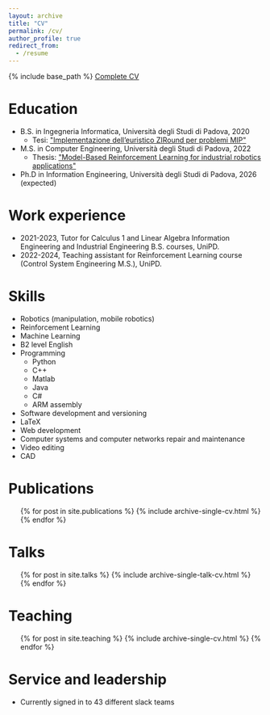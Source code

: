 ```yaml
---
layout: archive
title: "CV"
permalink: /cv/
author_profile: true
redirect_from:
  - /resume
---
```


{% include base_path %}
<a href="https://turcato-niccolo.github.io/files/CV.pdf">Complete CV</a> <br/>

Education
======
* B.S. in Ingegneria Informatica, Università degli Studi di Padova, 2020 
  * Tesi: <a href="https://turcato-niccolo.github.io/files/turcato_niccolo_tesi_triennale.pdf">"Implementazione dell’euristico ZIRound
per problemi MIP"</a>
* M.S. in Computer Engineering, Università degli Studi di Padova, 2022
  * Thesis: <a href="https://turcato-niccolo.github.io/files/Master_Thesis___Turcato_Niccolo.pdf">"Model-Based Reinforcement Learning for
industrial robotics applications"</a>
* Ph.D in Information Engineering, Università degli Studi di Padova, 2026 (expected)

Work experience
======
* 2021-2023, Tutor for Calculus 1 and Linear Algebra Information Engineering and Industrial Engineering B.S. courses, UniPD.
* 2022-2024, Teaching assistant for Reinforcement Learning course (Control System Engineering M.S.), UniPD.


Skills
======
* Robotics (manipulation, mobile robotics)
* Reinforcement Learning
* Machine Learning
* B2 level English
* Programming 
  * Python
  * C++
  * Matlab
  * Java
  * C#
  * ARM assembly
* Software development and versioning
* LaTeX
* Web development
* Computer systems and computer networks repair and maintenance
* Video editing
* CAD

Publications
======
  <ul>{% for post in site.publications %}
    {% include archive-single-cv.html %}
  {% endfor %}</ul>
  
Talks
======
  <ul>{% for post in site.talks %}
    {% include archive-single-talk-cv.html %}
  {% endfor %}</ul>
  
Teaching
======
  <ul>{% for post in site.teaching %}
    {% include archive-single-cv.html %}
  {% endfor %}</ul>
  
Service and leadership
======
* Currently signed in to 43 different slack teams
